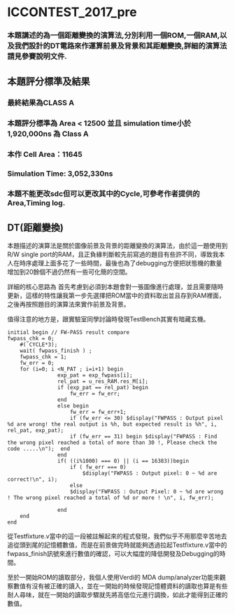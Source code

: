 # ICCONTEST_2017_pre
### 本題講述的為一個距離變換的演算法,分別利用一個ROM,一個RAM,以及我們設計的DT電路來作運算前景及背景和其距離變換,詳細的演算法請見參賽說明文件.
## 本題評分標準及結果
### 最終結果為CLASS A
### 本題評分標準為 Area < 12500 並且 simulation time小於1,920,000ns 為 Class A
### 本作 Cell Area：11645
### Simulation Time: 3,052,330ns
### 本題不能更改sdc但可以更改其中的Cycle,可參考作者提供的Area,Timing log.
## DT(距離變換)
本題描述的演算法是關於圖像前景及背景的距離變換的演算法，由於這一題使用到R/W single port的RAM，且正負緣判斷較先前寫過的題目有些許不同，導致我本人在時序處理上面多花了一些時間，最後也為了debugging方便把狀態機的數量增加到20餘個不過仍然有一些可化簡的空間。

詳細的核心思路為
首先考慮到必須到本題會對一張圖像進行處理，並且需要隨時更新，這樣的特性讓我第一步先選擇把ROM當中的資料取出並且存到RAM裡面，之後再按照題目的演算法來實作前景及背景。

值得注意的地方是，跟實驗室同學討論時發現TestBench其實有暗藏玄機。

```veilog=!
initial begin // FW-PASS result compare
fwpass_chk = 0;
	#(`CYCLE*3);
	wait( fwpass_finish ) ;
	fwpass_chk = 1;
	fw_err = 0;
	for (i=0; i <N_PAT ; i=i+1) begin
				exp_pat = exp_fwpass[i];
				rel_pat = u_res_RAM.res_M[i];
				if (exp_pat == rel_pat) begin
					fw_err = fw_err;
				end
				else begin 
					fw_err = fw_err+1;
					if (fw_err <= 30) $display("FWPASS : Output pixel %d are wrong! the real output is %h, but expected result is %h", i, rel_pat, exp_pat);
					if (fw_err == 31) begin $display("FWPASS : Find the wrong pixel reached a total of more than 30 !, Please check the code .....\n");  end
				end
				if( ((i%1000) === 0) || (i == 16383))begin  
					if ( fw_err === 0)
      					$display("FWPASS : Output pixel: 0 ~ %d are correct!\n", i);
					else
					$display("FWPASS : Output Pixel: 0 ~ %d are wrong ! The wrong pixel reached a total of %d or more ! \n", i, fw_err);
					
  				end					
	end
end 
```
從Testfixture.v當中的這一段被註解起來的程式發現，我們似乎不用那麼辛苦地去追從頭到尾的記憶體數值，而是在前景做完時就能夠透過拉起Testfixture.v當中的fwpass_finish訊號來進行數值的確認，可以大幅度的降低開發及Debugging的時間。

至於一開始ROM的讀取部分，我個人使用Verdi的 MDA dump/analyzer功能來觀察數值有沒有被正確的讀入，並在一開始的時候發現記憶體資料的讀取也算是有些耐人尋味，就在一開始的讀取步驟就先將高低位元進行調換，如此才能得到正確的數值。
